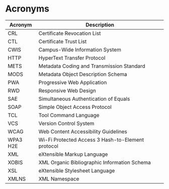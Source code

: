 # Acronyms 

| Acronym | Description | 
| ---- | ---- | 
|CRL|Certificate Revocation List|
|CTL|Certificate Trust List|
|CWIS|Campus-Wide Information System|
|HTTP|HyperText Transfer Protocol|
|METS|Metadata Coding and Transmission Standard|
|MODS|Metadata Object Description Schema|
|PWA|Progressive Web Application|
|RWD|Responsive Web Design|
|SAE|Simultaneous Authentication of Equals|
|SOAP|Simple Object Access Protocol|
|TCL|Tool Command Language|
|VCS|Version Control System|
|WCAG|Web Content Accessibility Guidelines|
|WPA3 H2E|Wi-Fi Protected Access 3 Hash-to-Element protocol|
|XML|eXtensible Markup Language|
|XOBIS|XML Organic Bibliographic Information Schema|
|XSL|eXtensible Stylesheet Language|
|XMLNS|XML Namespace|

